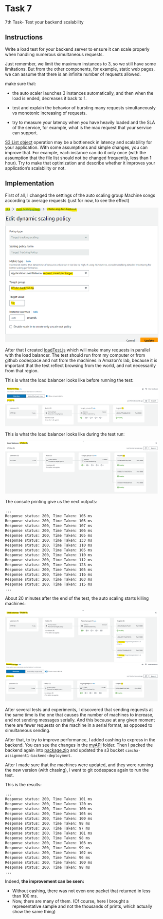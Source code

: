 # Task 7
7th Task- Test your backend scalability
 
## Instructions 
Write a load test for your backend server to ensure it can scale properly when handling numerous simultaneous requests.

Just remember, we limit the maximum instances to 3, so we still have some limitations. But from the other components, for example, static web pages, we can assume that there is an infinite number of requests allowed.

make sure that:
* the auto scaler launches 3 instances automatically, and then when the load is ended, decreases it back to 1.

* test and explain the behavior of bursting many requests simultaneously vs monotonic increasing of requests.

* try to measure your latency when you have heavily loaded and the SLA of the service, for example, what is the max request that your service can support.

[S3 List object](https://docs.aws.amazon.com/AmazonS3/latest/API/API_ListObjectsV2.html) operation may be a bottleneck in latency and scalability for your application. With some assumptions and simple changes, you can improve that. For example, each instance can do it only once (with the assumption that the file list should not be changed frequently, less than 1 hour). Try to make that optimization and describe whether it improves your application’s scalability or not.

## Implementation
First of all, I changed the settings of the auto scaling group Machine songs according to average requests (just for now, to see the effect)

![](./img/00%20-%20change%20auto%20scale%20settings.png)

After that I created [loadTest.js](./LoadTest/loadTest.js) which will make many requests in parallel with the load balancer. The test should run from my computer or from github codespace and not from the machines in Amazon's lab, because it is important that the test reflect browsing from the world, and not necessarily from that region.

This is what the load balancer looks like before running the test:

![](./img/01%20-%20load%20balancer%20map%20before%20load%20test.png)

This is what the load balancer looks like during the test run:

![](./img/02%20-%20load%20balancer%20map%20after%20load%20test.png)

The consule printing give us the next outputs:
```
...
Response status: 200, Time Taken: 105 ms
Response status: 200, Time Taken: 105 ms
Response status: 200, Time Taken: 107 ms
Response status: 200, Time Taken: 106 ms
Response status: 200, Time Taken: 105 ms
Response status: 200, Time Taken: 133 ms
Response status: 200, Time Taken: 110 ms
Response status: 200, Time Taken: 105 ms
Response status: 200, Time Taken: 110 ms
Response status: 200, Time Taken: 112 ms
Response status: 200, Time Taken: 123 ms
Response status: 200, Time Taken: 105 ms
Response status: 200, Time Taken: 116 ms
Response status: 200, Time Taken: 103 ms
Response status: 200, Time Taken: 115 ms
...
```

About 20 minutes after the end of the test, the auto scaling starts killing machines:

![](./img/03%20-%20load%20balancr%20map%20while%20after%20end%20load%20test.png)
![](./img/04%20-%20load%20balancr%20map%20while%20after%20end%20load%20test.png)

After several tests and experiments, I discovered that sending requests at the same time is the one that causes the number of machines to increase, and not sending messages serially. And this because at any given moment there are fewer requests on the machine in a serial format, as opposed to simultaneous sending.

After that, to try to improve performance, I added cashing to express in the backend. You can see the changes in the [myAPI](./myAPI/) folder. Then I packed the backend again into [package.zip](./backend_deployment/package.zip) and updated the s3 bucket `simcha-assignment1-backend-deployment`.

After I made sure that the machines were updated, and they were running the new version (with chasing), I went to git codespace again to run the test.

This is the results:
```
...
Response status: 200, Time Taken: 101 ms
Response status: 200, Time Taken: 120 ms
Response status: 200, Time Taken: 100 ms
Response status: 200, Time Taken: 105 ms
Response status: 200, Time Taken: 100 ms
Response status: 200, Time Taken: 98 ms
Response status: 200, Time Taken: 97 ms
Response status: 200, Time Taken: 101 ms
Response status: 200, Time Taken: 98 ms
Response status: 200, Time Taken: 103 ms
Response status: 200, Time Taken: 99 ms
Response status: 200, Time Taken: 102 ms
Response status: 200, Time Taken: 96 ms
Response status: 200, Time Taken: 100 ms
Response status: 200, Time Taken: 98 ms
...
```

Indeed, **the improvement can be seen:**
* Without cashing, there was not even one packet that returned in less than 100 ms.
* Now, there are many of them. (Of course, here I brought a representative sample and not the thousands of prints, which actually show the same thing)